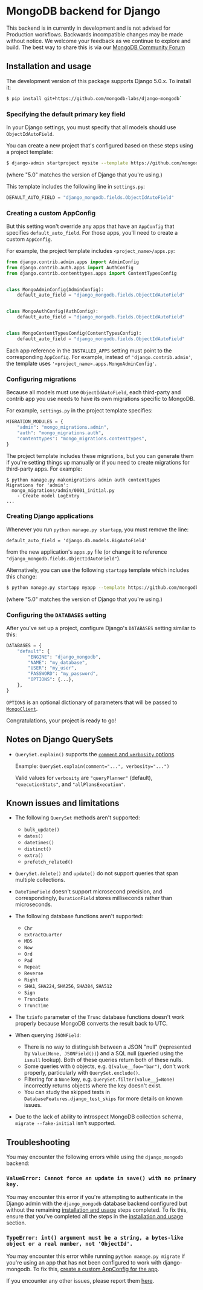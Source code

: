 # MongoDB backend for Django

This backend is in currently in development and is not advised for Production workflows. Backwards incompatible
changes may be made without notice. We welcome your feedback as we continue to
explore and build. The best way to share this is via our [MongoDB Community Forum](https://www.mongodb.com/community/forums/tag/python)

## Installation and usage

The development version of this package supports Django 5.0.x. To install it:

```bash
$ pip install git+https://github.com/mongodb-labs/django-mongodb`
```

### Specifying the default primary key field

In your Django settings, you must specify that all models should use
`ObjectIdAutoField`.

You can create a new project that's configured based on these steps using a
project template:

```bash
$ django-admin startproject mysite --template https://github.com/mongodb-labs/django-mongodb-project/archive/refs/heads/5.0.x.zip
```
(where "5.0" matches the version of Django that you're using.)

This template includes the following line in `settings.py`:

```python
DEFAULT_AUTO_FIELD = "django_mongodb.fields.ObjectIdAutoField"
```

### Creating a custom AppConfig

But this setting won't override any apps that have an `AppConfig` that
specifies `default_auto_field`. For those apps, you'll need to create a custom
`AppConfig`.

For example, the project template includes `<project_name>/apps.py`:

```python
from django.contrib.admin.apps import AdminConfig
from django.contrib.auth.apps import AuthConfig
from django.contrib.contenttypes.apps import ContentTypesConfig


class MongoAdminConfig(AdminConfig):
    default_auto_field = "django_mongodb.fields.ObjectIdAutoField"


class MongoAuthConfig(AuthConfig):
    default_auto_field = "django_mongodb.fields.ObjectIdAutoField"


class MongoContentTypesConfig(ContentTypesConfig):
    default_auto_field = "django_mongodb.fields.ObjectIdAutoField"
```

Each app reference in the `INSTALLED_APPS` setting must point to the
corresponding ``AppConfig``. For example, instead of `'django.contrib.admin'`,
the template uses `'<project_name>.apps.MongoAdminConfig'`.

### Configuring migrations

Because all models must use `ObjectIdAutoField`, each third-party and contrib app
you use needs to have its own migrations specific to MongoDB.

For example, `settings.py` in the project template specifies:

```python
MIGRATION_MODULES = {
    "admin": "mongo_migrations.admin",
    "auth": "mongo_migrations.auth",
    "contenttypes": "mongo_migrations.contenttypes",
}
```

The project template includes these migrations, but you can generate them if
you're setting things up manually or if you need to create migrations for
third-party apps. For example:

```console
$ python manage.py makemigrations admin auth contenttypes
Migrations for 'admin':
  mongo_migrations/admin/0001_initial.py
    - Create model LogEntry
...
```

### Creating Django applications

Whenever you run `python manage.py startapp`, you must remove the line:

`default_auto_field = 'django.db.models.BigAutoField'`

from the new application's `apps.py` file (or change it to reference
 `"django_mongodb.fields.ObjectIdAutoField"`).

Alternatively, you can use the following `startapp` template which includes
this change:

```bash
$ python manage.py startapp myapp --template https://github.com/mongodb-labs/django-mongodb-app/archive/refs/heads/5.0.x.zip
```
(where "5.0" matches the version of Django that you're using.)

### Configuring the `DATABASES` setting

After you've set up a project, configure Django's `DATABASES` setting similar
to this:

```python
DATABASES = {
    "default": {
        "ENGINE": "django_mongodb",
        "NAME": "my_database",
        "USER": "my_user",
        "PASSWORD": "my_password",
        "OPTIONS": {...},
    },
}
```

`OPTIONS` is an optional dictionary of parameters that will be passed to
[`MongoClient`](https://pymongo.readthedocs.io/en/stable/api/pymongo/mongo_client.html).

Congratulations, your project is ready to go!

## Notes on Django QuerySets

* `QuerySet.explain()` supports the [`comment` and `verbosity` options](
  https://www.mongodb.com/docs/manual/reference/command/explain/#command-fields).

   Example: `QuerySet.explain(comment="...", verbosity="...")`

   Valid values for `verbosity` are `"queryPlanner"` (default),
   `"executionStats"`, and `"allPlansExecution"`.

## Known issues and limitations

- The following `QuerySet` methods aren't supported:
  - `bulk_update()`
  - `dates()`
  - `datetimes()`
  - `distinct()`
  - `extra()`
  - `prefetch_related()`

- `QuerySet.delete()` and `update()` do not support queries that span multiple
  collections.

- `DateTimeField` doesn't support microsecond precision, and correspondingly,
  `DurationField` stores milliseconds rather than microseconds.

- The following database functions aren't supported:
    - `Chr`
    - `ExtractQuarter`
    - `MD5`
    - `Now`
    - `Ord`
    - `Pad`
    - `Repeat`
    - `Reverse`
    - `Right`
    - `SHA1`, `SHA224`, `SHA256`, `SHA384`, `SHA512`
    - `Sign`
    - `TruncDate`
    - `TruncTime`

- The `tzinfo` parameter of the `Trunc` database functions doesn't work
  properly because MongoDB converts the result back to UTC.

- When querying `JSONField`:
  - There is no way to distinguish between a JSON "null" (represented by
    `Value(None, JSONField())`) and a SQL null (queried using the `isnull`
    lookup). Both of these queries return both of these nulls.
  - Some queries with `Q` objects, e.g. `Q(value__foo="bar")`, don't work
    properly, particularly with `QuerySet.exclude()`.
  - Filtering for a `None` key, e.g. `QuerySet.filter(value__j=None)`
    incorrectly returns objects where the key doesn't exist.
  - You can study the skipped tests in `DatabaseFeatures.django_test_skips` for
    more details on known issues.

- Due to the lack of ability to introspect MongoDB collection schema,
  `migrate --fake-initial` isn't supported.

## Troubleshooting

You may encounter the following errors while using the `django_mongodb` backend:

### `ValueError: Cannot force an update in save() with no primary key.`

You may encounter this error if you're attempting to authenticate in the Django admin with the `django_mongodb` database backend configured but without the remaining [installation and usage](#installation-and-usage) steps completed. To fix this, ensure that you've completed all the steps in the [installation and usage](#installation-and-usage) section.

### `TypeError: int() argument must be a string, a bytes-like object or a real number, not 'ObjectId'.`

You may encounter this error while running `python manage.py migrate` if you're using an app that has not been configured to work with django-mongodb. To fix this, [create a custom AppConfig for the app](#creating-a-custom-appconfig).

If you encounter any other issues, please report them [here](https://github.com/mongodb-labs/django-mongodb/issues).
